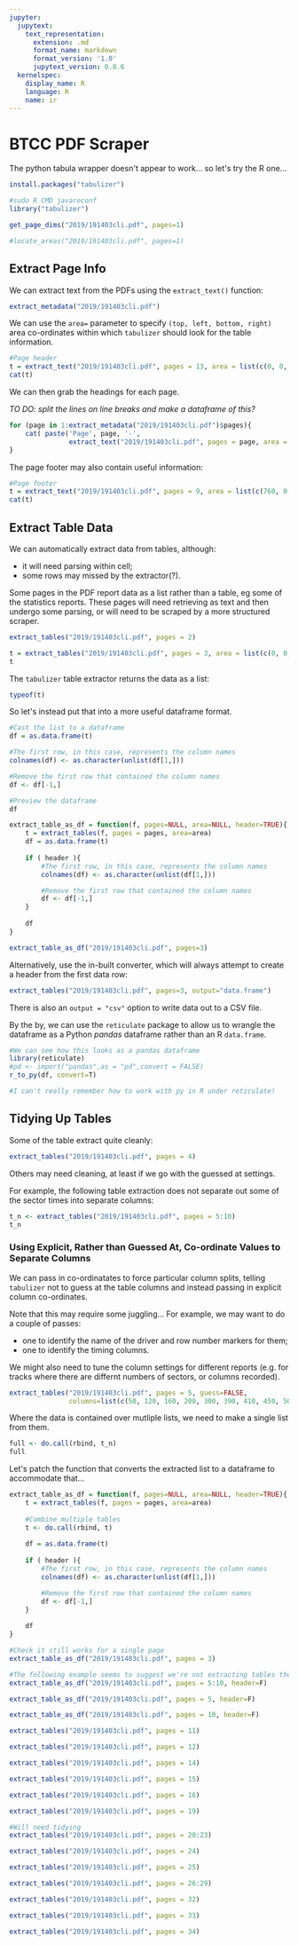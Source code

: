 ```yaml
---
jupyter:
  jupytext:
    text_representation:
      extension: .md
      format_name: markdown
      format_version: '1.0'
      jupytext_version: 0.8.6
  kernelspec:
    display_name: R
    language: R
    name: ir
---
```


# BTCC PDF Scraper


The python tabula wrapper doesn't appear to work... so let's try the R one...

```R
install.packages("tabulizer")
```

```R
#sudo R CMD javareconf
library("tabulizer")
```

```R
get_page_dims("2019/191403cli.pdf", pages=1)
```

```R
#locate_areas("2019/191403cli.pdf", pages=1)
```

## Extract Page Info

We can extract text from the PDFs using the `extract_text()` function:

```R
extract_metadata("2019/191403cli.pdf")
```

We can use the `area=` parameter to specify `(top, left, bottom, right)` area co-ordinates within which `tabulizer` should look for the table information.

```R
#Page header
t = extract_text("2019/191403cli.pdf", pages = 13, area = list(c(0, 0, 120, 600)))
cat(t)
```

We can then grab the headings for each page. 

*TO DO: split the lines on line breaks and make a dataframe of this?*

```R
for (page in 1:extract_metadata("2019/191403cli.pdf")$pages){
    cat( paste('Page', page, '-',
               extract_text("2019/191403cli.pdf", pages = page, area = list(c(0, 0, 120, 600))), '\n' ))
}
```

The page footer may also contain useful information:

```R
#Page footer
t = extract_text("2019/191403cli.pdf", pages = 9, area = list(c(760, 0, 1000, 600)))
cat(t)
```

## Extract Table Data

We can automatically extract data from tables, although:

- it will need parsing within cell;
- some rows may missed by the extractor(?).

Some pages in the PDF report data as a list rather than a table, eg some of the statistics reports. These pages will need retrieving as text and then undergo some parsing, or will need to be scraped by a more structured scraper.

```R
extract_tables("2019/191403cli.pdf", pages = 2)
```

```R
t = extract_tables("2019/191403cli.pdf", pages = 3, area = list(c(0, 0, 595, 842)))
t
```

The `tabulizer` table extractor returns the data as a list:

```R
typeof(t)
```

So let's instead put that into a more useful dataframe format.

```R
#Cast the list to a dataframe
df = as.data.frame(t)

#The first row, in this case, represents the column names
colnames(df) <- as.character(unlist(df[1,]))

#Remove the first row that contained the column names
df <- df[-1,]

#Preview the dataframe
df
```

```R
extract_table_as_df = function(f, pages=NULL, area=NULL, header=TRUE){
    t = extract_tables(f, pages = pages, area=area)
    df = as.data.frame(t)
    
    if ( header ){
        #The first row, in this case, represents the column names
        colnames(df) <- as.character(unlist(df[1,]))

        #Remove the first row that contained the column names
        df <- df[-1,]
    }
    
    df
}
```

```R
extract_table_as_df("2019/191403cli.pdf", pages=3)
```

Alternatively, use the in-built converter, which will always attempt to create a header from the first data row:

```R
extract_tables("2019/191403cli.pdf", pages=3, output="data.frame")
```

There is also an `output = "csv"` option to write data out to a CSV file.


By the by, we can use the `reticulate` package to allow us to wrangle the dataframe as a Python *pandas* dataframe rather than an R `data.frame`.

```R
#We can see how this looks as a pandas dataframe
library(reticulate)
#pd <- import("pandas",as = "pd",convert = FALSE)
r_to_py(df, convert=T)

#I can't really remember how to work with py in R under reticulate!
```

## Tidying Up Tables

Some of the table extract quite cleanly:

```R
extract_tables("2019/191403cli.pdf", pages = 4)
```

Others may need cleaning, at least if we go with the guessed at settings.

For example, the following table extraction does not separate out some of the sector times into separate columns:

```R
t_n <- extract_tables("2019/191403cli.pdf", pages = 5:10)
t_n
```

### Using Explicit, Rather than Guessed At, Co-ordinate Values to Separate Columns

We can pass in co-ordinatates to force particular column splits, telling `tabulizer` not to guess at the table columns and instead passing in explicit column co-ordinates. 

Note that this may require some juggling... For example, we may want to do a couple of passes:

- one to identify the name of the driver and row number markers for them;
- one to identify the timing columns.

We might also need to tune the column settings for different reports (e.g. for tracks where there are differnt numbers of sectors, or columns recorded).

```R
extract_tables("2019/191403cli.pdf", pages = 5, guess=FALSE, 
               columns=list(c(50, 120, 160, 200, 300, 390, 410, 450, 500, 600)), output='data.frame')
```

Where the data is contained over mutliple lists, we need to make a single list from them.

```R
full <- do.call(rbind, t_n)
full
```

Let's patch the function that converts the extracted list to a dataframe to accommodate that...

```R
extract_table_as_df = function(f, pages=NULL, area=NULL, header=TRUE){
    t = extract_tables(f, pages = pages, area=area)
    
    #Combine multiple tables
    t <- do.call(rbind, t)
    
    df = as.data.frame(t)
    
    if ( header ){
        #The first row, in this case, represents the column names
        colnames(df) <- as.character(unlist(df[1,]))

        #Remove the first row that contained the column names
        df <- df[-1,]
    }
    
    df
}
```

```R
#Check it still works for a single page
extract_table_as_df("2019/191403cli.pdf", pages = 3)
```

```R
#The following example seems to suggest we're not extracting tables the same way...
extract_table_as_df("2019/191403cli.pdf", pages = 5:10, header=F)
```

```R
extract_table_as_df("2019/191403cli.pdf", pages = 5, header=F)
```

```R
extract_table_as_df("2019/191403cli.pdf", pages = 10, header=F)
```

```R
extract_tables("2019/191403cli.pdf", pages = 11)
```

```R
extract_tables("2019/191403cli.pdf", pages = 12)
```

```R
extract_tables("2019/191403cli.pdf", pages = 14)
```

```R
extract_tables("2019/191403cli.pdf", pages = 15)
```

```R
extract_tables("2019/191403cli.pdf", pages = 16)
```

```R
extract_tables("2019/191403cli.pdf", pages = 19)
```

```R
#Will need tidying
extract_tables("2019/191403cli.pdf", pages = 20:23)
```

```R
extract_tables("2019/191403cli.pdf", pages = 24)
```

```R
extract_tables("2019/191403cli.pdf", pages = 25)
```

```R
extract_tables("2019/191403cli.pdf", pages = 26:29)
```

```R
extract_tables("2019/191403cli.pdf", pages = 32)
```

```R
extract_tables("2019/191403cli.pdf", pages = 33)
```

```R
extract_tables("2019/191403cli.pdf", pages = 34)
```

```R

```

